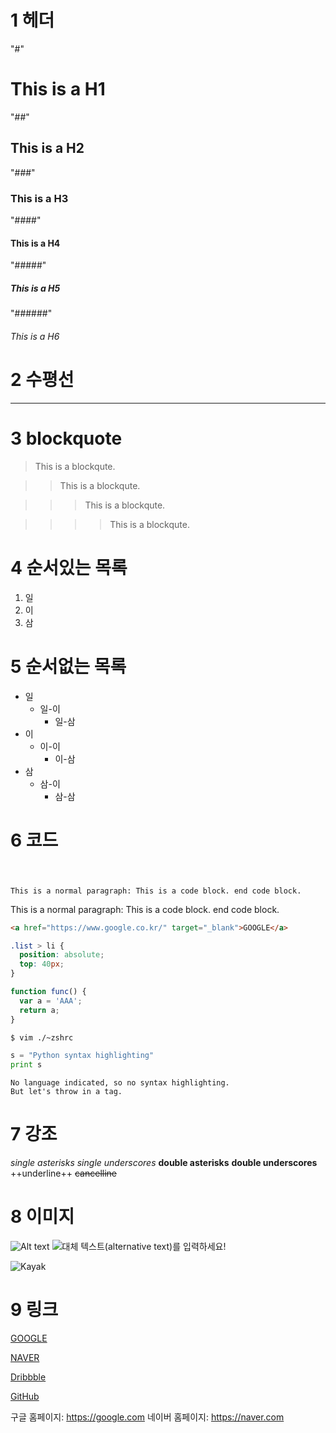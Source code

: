 
# 1 헤더

"#"
# This is a H1

"##"
## This is a H2

"###"
### This is a H3

"####"
#### This is a H4

"#####"
##### This is a H5

"######"
###### This is a H6

# 2 수평선
***


# 3 blockquote
> This is a blockqute.


>> This is a blockqute.


>>> This is a blockqute.


>>>>This is a blockqute.


# 4 순서있는 목록

1. 일
2. 이
3. 삼


# 5 순서없는 목록


* 일
    * 일-이
        * 일-삼
* 이
    * 이-이
        * 이-삼
* 삼
    * 삼-이
        * 삼-삼



# 6  코드<pre><code></code></pre>

``` This is a normal paragraph: This is a code block. end code block. ```

This is a normal paragraph:
    This is a code block.
end code block.

```html
<a href="https://www.google.co.kr/" target="_blank">GOOGLE</a>
```

```css
.list > li {
  position: absolute;
  top: 40px;
}
```

```javascript
function func() {
  var a = 'AAA';
  return a;
}
```

```bash
$ vim ./~zshrc
```

```python
s = "Python syntax highlighting"
print s
```

```
No language indicated, so no syntax highlighting.
But let's throw in a tag.
```


# 7 강조
*single asterisks*
_single underscores_
**double asterisks**
__double underscores__
++underline++
~~cancelline~~


# 8 이미지
![Alt text](/support-bigin.github.io/images/bigin_logo.png)
![대체 텍스트(alternative text)를 입력하세요!](http://www.gstatic.com/webp/gallery/5.jpg "링크 설명(title)을 작성하세요.")

![Kayak][logo]

[logo]: http://www.gstatic.com/webp/gallery/2.jpg "To go kayaking."
# 9 링크

[GOOGLE](https://google.com)

[NAVER](https://naver.com "링크 설명(title)을 작성하세요.")

[Dribbble][Dribbble link]

[GitHub][1]

구글 홈페이지: https://google.com
네이버 홈페이지: <https://naver.com>

[Dribbble link]: https://dribbble.com
[1]: https://github.com
[참조 링크]: https://naver.com "네이버로 이동합니다!"